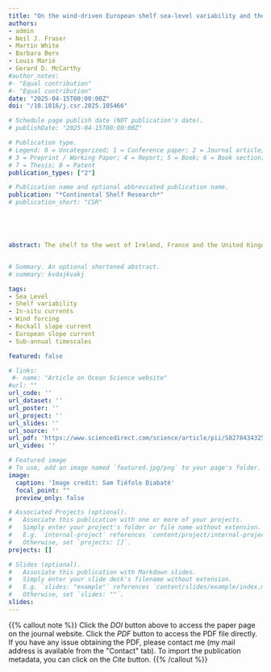 ```yaml
---
title: "On the wind-driven European shelf sea-level variability and the associated oceanic circulation"
authors:
- admin
- Neil J. Fraser
- Martin White
- Barbara Berx
- Louis Marié
- Gerard D. McCarthy
#author_notes:
#- "Equal contribution"
#- "Equal contribution"
date: "2025-04-15T00:00:00Z"
doi: "/10.1016/j.csr.2025.105466"

# Schedule page publish date (NOT publication's date).
# publishDate: "2025-04-15T00:00:00Z"

# Publication type.
# Legend: 0 = Uncategorized; 1 = Conference paper; 2 = Journal article;
# 3 = Preprint / Working Paper; 4 = Report; 5 = Book; 6 = Book section;
# 7 = Thesis; 8 = Patent
publication_types: ["2"]

# Publication name and optional abbreviated publication name.
publication: "*Continental Shelf Research*"
# publication_short: "CSR"





abstract: The shelf to the west of Ireland, France and the United Kingdom is a region where currents and sea level respond to the wind activity in a remarkable manner throughout a range of timescales. Using altimetry-obtained measurements and a wind reanalysis, we demonstrate in the present contribution how the sub-annual sea-level variability can be understood as a response to the wind action. The winds drive water towards (away from) the coastline through Ekman transport, yielding sea-level changes coherent along and across the shelf and with maximum amplitude at the coast. The alignment of the winds with the isobaths determines the magnitude of sea-level changes. To investigate the impacts of these changes on the circulation variability, we bring together a comprehensive dataset of 30+ in-situ observations of recent current changes. Using these measurements, we show that sub-annual changes in the shelf-edge circulation from the Goban Spur to the Faroe-Shetland Channel arise from the geostrophic adjustment to shelf sea-level variations induced by the Ekman-driven accumulation of water towards the coastline. Our analysis suggests that the along-isobath current generated through this mechanism are primarily found over the shelf, only impinge on the upper slope, and do not affect the circulation above greater depth (500 m). Nonetheless, important slope circulations such as the Rockall Slope Current are substantially influenced on their shoreward side by this simple geostrophic adjustment process. Because sea-level changes co-vary over large distances on the shelf, there also is remarkable along-isobath coherence in the associated current changes but we warn against concluding this is evidence for the continuity of an ‘European Slope Current’ circumnavigating the European slope from Portugal to Norway.


# Summary. An optional shortened abstract.
# summary: kvdajkvakj

tags:
- Sea Level
- Shelf variability
- In-situ currents
- Wind forcing
- Rockall slope current
- European slope current
- Sub-annual timescales

featured: false

# links:
 #- name: "Article on Ocean Science website"
#url: ""
url_code: ''
url_dataset: ''
url_poster: ''
url_project: ''
url_slides: ''
url_source: ''
url_pdf: 'https://www.sciencedirect.com/science/article/pii/S0278434325000664/pdfft?casa_token=nr9WszTmV40AAAAA:JmR4ywqmi6OAt0GNNI5WJdr-yrv0jf1tQTTOxL1AKcVayxhvE94CRzp6UXWebVW0TXcCspWbGpw&md5=e6003ebb45f25e86211809492afc990b&pid=1-s2.0-S0278434325000664-main.pdf'
url_video: ''

# Featured image
# To use, add an image named `featured.jpg/png` to your page's folder.
image:
  caption: 'Image credit: Sam Tiéfolo Diabaté'
  focal_point: ""
  preview_only: false

# Associated Projects (optional).
#   Associate this publication with one or more of your projects.
#   Simply enter your project's folder or file name without extension.
#   E.g. `internal-project` references `content/project/internal-project/index.md`.
#   Otherwise, set `projects: []`.
projects: []

# Slides (optional).
#   Associate this publication with Markdown slides.
#   Simply enter your slide deck's filename without extension.
#   E.g. `slides: "example"` references `content/slides/example/index.md`.
#   Otherwise, set `slides: ""`.
slides:
---
```



{{% callout note %}}
Click the *DOI* button above to access the paper page on the journal website. Click the *PDF* button to access the PDF file directly. If you have any issue obtaining the PDF, please contact me (my mail address is available from the "Contact" tab). To import the publication metadata, you can click on the *Cite* button.
{{% /callout %}}